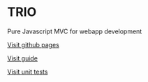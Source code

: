 # TRIO
Pure Javascript MVC for webapp development

[Visit github pages](http://squeletec.github.io/trio)

[Visit guide](http://squeletec.github.io/trio/doc/guide/index.html)

[Visit unit tests](http://squeletec.github.io/trio/test/index.html)
